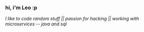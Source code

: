 ### hi, i'm Leo :p

<p><em> I like to code random stuff || passion for hacking || working with microservices -- java and sql</a>
 </em></p>
